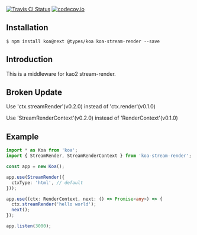 [![Travis CI Status](https://travis-ci.org/devlee/koa-stream-render.svg?branch=master)](https://travis-ci.org/devlee/koa-stream-render) [![codecov.io](https://codecov.io/github/devlee/koa-stream-render/coverage.svg?branch=master)](https://codecov.io/github/devlee/koa-stream-render?branch=master)

## Installation

```
$ npm install koa@next @types/koa koa-stream-render --save
```

## Introduction

This is a middleware for kao2 stream-render.

## Broken Update

Use 'ctx.streamRender'(v0.2.0) instead of 'ctx.render'(v0.1.0)

Use 'StreamRenderContext'(v0.2.0) instead of 'RenderContext'(v0.1.0)

## Example

```typescript
import * as Koa from 'koa';
import { StreamRender, StreamRenderContext } from 'koa-stream-render';

const app = new Koa();

app.use(StreamRender({
  ctxType: 'html', // default
}));

app.use((ctx: RenderContext, next: () => Promise<any>) => {
  ctx.streamRender('hello world');
  next();
});

app.listen(3000);
```
